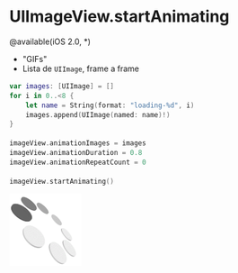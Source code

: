 # UIImageView.startAnimating

@available(iOS 2.0, *)

- "GIFs"
- Lista de `UIImage`, frame a frame



```swift
var images: [UIImage] = []
for i in 0..<8 {
	let name = String(format: "loading-%d", i)
	images.append(UIImage(named: name)!)
}

imageView.animationImages = images
imageView.animationDuration = 0.8
imageView.animationRepeatCount = 0

imageView.startAnimating()
```


![](./uiimageview-animation.gif)